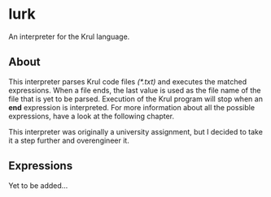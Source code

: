 # lurk

An interpreter for the Krul language.

## About

This interpreter parses Krul code files _(\*.txt)_ and executes the matched expressions. When a file ends, the last value is used as the file name of the file that is yet to be parsed. Execution of the Krul program will stop when an **end** expression is interpreted. For more information about all the possible expressions, have a look at the following chapter.

This interpreter was originally a university assignment, but I decided to take it a step further and overengineer it.

## Expressions

Yet to be added...
